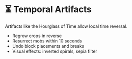 # ⏳ Temporal Artifacts

Artifacts like the Hourglass of Time allow local time reversal.

- Regrow crops in reverse
- Resurrect mobs within 10 seconds
- Undo block placements and breaks
- Visual effects: inverted spirals, sepia filter
